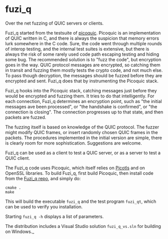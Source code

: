 # fuzi_q
Over the net fuzzing of QUIC servers or clients.

Fuzi_q started from the testsuite of [picoquic](https://github.com/private-octopus/picoquic).
Picoquic is an implementation of QUIC written in C, and there is always
the suspicion that memory errors lurk somewhere in the C code. Sure, the code went
through multiple rounds of interop testing, and the internal test suites
is extensive, but there is always the risk of some rarely used code path
escaping testing and hiding some bug. The recommended solution is to "fuzz the
code", but encryption goes in the way. QUIC protocol messages are encrypted,
so catching them in transit and fuzzing them mostly tests the crypto code, and
not much else. To pass though decryption, the messages should be fuzzed before they
are encrypted and sent. Fuzi_q does that by instrumenting the Picoquic stack.

Fuzi_q hooks into the Picoquic stack, catching messages just before they would
be encrypted and fuzzing them. It tries to do that intelligently. For each connection,
Fuzi_q determines an encryption point, such as "the initial messages ave been
processed", or "the handshake is confirmed", or "the connection is closing".
The connection progresses up to that state, and then packets are fuzzed.

The fuzzing itself is based on knowledge of the QUIC protocol. The fuzzer
might modify QUIC frames, or insert randomly chosen QUIC frames in the packets.
The procedures implemented in the initial version are simple, there is clearly
room for more sophistication. Suggestions are welcome.

Fuzi_q can be used as a client to test a QUIC server, or as a server to test
a QUIC client.

The Fuzi_q code uses Picoquic, which itself relies on
[Picotls](https://github.com/h2o/picotls) and on OpenSSL libraries.
To build Fuzi_q, first build Picoquic, then install code from the
[Fuzi_q repo](https://github.com/private-octopus/fuzi_q), and simply do:
```
cmake .
make
```
This will build the executable `fuzi_q` and the test program `fuzi_qt`,
which can be used to verify you installation.

Starting `fuzi_q -h` displays a list of parameters.

The distribution includes a Visual Studio solution `fuzi_q_vs.sln` for
building on Windows._